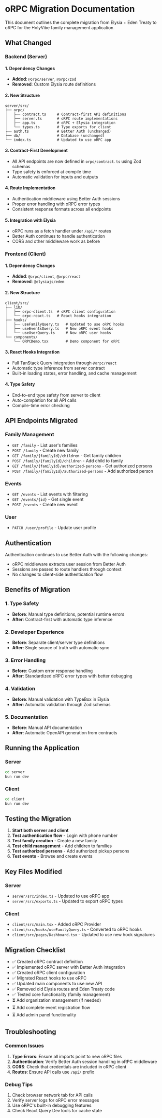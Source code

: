 # oRPC Migration Documentation

This document outlines the complete migration from Elysia + Eden Treaty to oRPC for the HolyVibe family management application.

## What Changed

### Backend (Server)

#### 1. Dependency Changes
- **Added**: `@orpc/server`, `@orpc/zod`
- **Removed**: Custom Elysia route definitions

#### 2. New Structure
```
server/src/
├── orpc/
│   ├── contract.ts     # Contract-first API definitions
│   ├── server.ts       # oRPC route implementations
│   ├── app.ts          # oRPC + Elysia integration
│   └── types.ts        # Type exports for client
├── auth.ts             # Better Auth (unchanged)
├── db/                 # Database (unchanged)
└── index.ts            # Updated to use oRPC app
```

#### 3. Contract-First Development
- All API endpoints are now defined in `orpc/contract.ts` using Zod schemas
- Type safety is enforced at compile time
- Automatic validation for inputs and outputs

#### 4. Route Implementation
- Authentication middleware using Better Auth sessions
- Proper error handling with oRPC error types
- Consistent response formats across all endpoints

#### 5. Integration with Elysia
- oRPC runs as a fetch handler under `/api/*` routes
- Better Auth continues to handle authentication
- CORS and other middleware work as before

### Frontend (Client)

#### 1. Dependency Changes
- **Added**: `@orpc/client`, `@orpc/react`
- **Removed**: `@elysiajs/eden`

#### 2. New Structure
```
client/src/
├── lib/
│   ├── orpc-client.ts  # oRPC client configuration
│   └── orpc-react.ts   # React hooks integration
├── hooks/
│   ├── useFamilyQuery.ts   # Updated to use oRPC hooks
│   ├── useEventsQuery.ts   # New oRPC event hooks
│   └── useUserQuery.ts     # New oRPC user hooks
└── components/
    └── ORPCDemo.tsx        # Demo component for oRPC
```

#### 3. React Hooks Integration
- Full TanStack Query integration through `@orpc/react`
- Automatic type inference from server contract
- Built-in loading states, error handling, and cache management

#### 4. Type Safety
- End-to-end type safety from server to client
- Auto-completion for all API calls
- Compile-time error checking

## API Endpoints Migrated

### Family Management
- `GET /family` - List user's families
- `POST /family` - Create new family
- `GET /family/{familyId}/children` - Get family children
- `POST /family/{familyId}/children` - Add child to family
- `GET /family/{familyId}/authorized-persons` - Get authorized persons
- `POST /family/{familyId}/authorized-persons` - Add authorized person

### Events
- `GET /events` - List events with filtering
- `GET /events/{id}` - Get single event
- `POST /events` - Create new event

### User
- `PATCH /user/profile` - Update user profile

## Authentication

Authentication continues to use Better Auth with the following changes:
- oRPC middleware extracts user session from Better Auth
- Sessions are passed to route handlers through context
- No changes to client-side authentication flow

## Benefits of Migration

### 1. Type Safety
- **Before**: Manual type definitions, potential runtime errors
- **After**: Contract-first with automatic type inference

### 2. Developer Experience
- **Before**: Separate client/server type definitions
- **After**: Single source of truth with automatic sync

### 3. Error Handling
- **Before**: Custom error response handling
- **After**: Standardized oRPC error types with better debugging

### 4. Validation
- **Before**: Manual validation with TypeBox in Elysia
- **After**: Automatic validation through Zod schemas

### 5. Documentation
- **Before**: Manual API documentation
- **After**: Automatic OpenAPI generation from contracts

## Running the Application

### Server
```bash
cd server
bun run dev
```

### Client
```bash
cd client
bun run dev
```

## Testing the Migration

1. **Start both server and client**
2. **Test authentication flow** - Login with phone number
3. **Test family creation** - Create a new family
4. **Test child management** - Add children to families
5. **Test authorized persons** - Add authorized pickup persons
6. **Test events** - Browse and create events

## Key Files Modified

### Server
- `server/src/index.ts` - Updated to use oRPC app
- `server/src/exports.ts` - Updated to export oRPC types

### Client
- `client/src/main.tsx` - Added oRPC Provider
- `client/src/hooks/useFamilyQuery.ts` - Converted to oRPC hooks
- `client/src/pages/Dashboard.tsx` - Updated to use new hook signatures

## Migration Checklist

- ✅ Created oRPC contract definition
- ✅ Implemented oRPC server with Better Auth integration
- ✅ Created oRPC client configuration
- ✅ Migrated React hooks to use oRPC
- ✅ Updated main components to use new API
- ✅ Removed old Elysia routes and Eden Treaty code
- ✅ Tested core functionality (family management)
- ⏳ Add organization management (if needed)
- ⏳ Add complete event registration flow
- ⏳ Add admin panel functionality

## Troubleshooting

### Common Issues

1. **Type Errors**: Ensure all imports point to new oRPC files
2. **Authentication**: Verify Better Auth session handling in oRPC middleware
3. **CORS**: Check that credentials are included in oRPC client
4. **Routes**: Ensure API calls use `/api/` prefix

### Debug Tips

1. Check browser network tab for API calls
2. Verify server logs for oRPC error messages
3. Use oRPC's built-in debugging features
4. Check React Query DevTools for cache state 